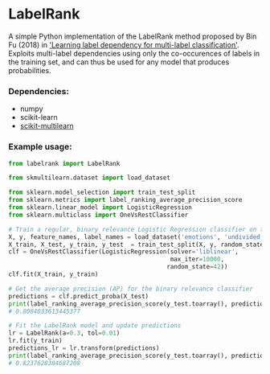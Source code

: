  # LabelRank
 A simple Python implementation of the LabelRank method proposed by Bin Fu (2018) in ['Learning label dependency for multi-label classification'](https://opus.lib.uts.edu.au/bitstream/10453/123252/2/02whole.pdf). Exploits multi-label dependencies using only the co-occurences of labels in the training set, and can thus be used for any model that produces probabilities.      

### Dependencies:
* numpy
* scikit-learn
* [scikit-multilearn](http://scikit.ml/index.html)

### Example usage:

```python
from labelrank import LabelRank

from skmultilearn.dataset import load_dataset

from sklearn.model_selection import train_test_split
from sklearn.metrics import label_ranking_average_precision_score
from sklearn.linear_model import LogisticRegression
from sklearn.multiclass import OneVsRestClassifier

# Train a regular, binary relevance Logistic Regression classifier on the emotions dataset
X, y, feature_names, label_names = load_dataset('emotions', 'undivided')
X_train, X_test, y_train, y_test  = train_test_split(X, y, random_state=42, test_size=0.2)
clf = OneVsRestClassifier(LogisticRegression(solver='liblinear', 
                                             max_iter=10000,
                                            random_state=42))
clf.fit(X_train, y_train)

# Get the average precision (AP) for the binary relevance classifier
predictions = clf.predict_proba(X_test)
print(label_ranking_average_precision_score(y_test.toarray(), predictions))
# 0.8084033613445377

# Fit the LabelRank model and update predictions
lr = LabelRank(a=0.3, tol=0.01)
lr.fit(y_train)
predictions_lr = lr.transform(predictions)
print(label_ranking_average_precision_score(y_test.toarray(), predictions_lr))
# 0.8237628384687208

```

